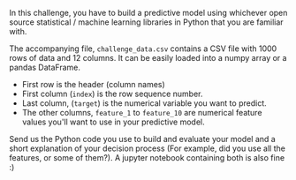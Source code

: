 In this challenge, you have to build a predictive model using whichever open source statistical / machine learning libraries in Python that you are familiar with. 

The accompanying file, ``challenge_data.csv`` contains a CSV file with 1000 rows of data and 12 columns. It can be easily loaded into a numpy array or a pandas DataFrame. 

* First row is the header (column names)
* First column (`index`) is the row sequence number.
* Last column, (`target`) is the numerical variable you want to predict.
* The other columns, `feature_1` to `feature_10` are numerical feature values you'll want to use in your predictive model.

Send us the Python code you use to build and evaluate your model and a short explanation of your decision process (For example, did you use all the features, or some of them?). A jupyter notebook containing both is also fine :)
